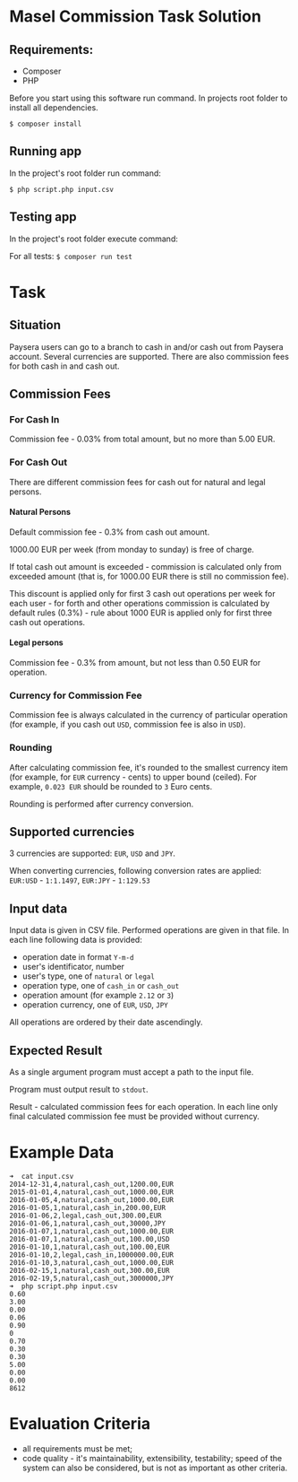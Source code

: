 # Masel Commission Task Solution

## Requirements:

* Composer
* PHP

Before you start using this software run command.
In projects root folder to install all dependencies.

``
$ composer install
``

## Running app

In the project's root folder run command:

``
$ php script.php input.csv
``

## Testing app

In the project's root folder execute command:

For all tests: 
``
$ composer run test
``



# Task
## Situation

Paysera users can go to a branch to cash in and/or cash out from Paysera account. Several currencies are supported. There are also commission fees for both cash in and cash out.

## Commission Fees

### For Cash In

Commission fee - 0.03% from total amount, but no more than 5.00 EUR.

### For Cash Out

There are different commission fees for cash out for natural and legal persons.

#### Natural Persons

Default commission fee - 0.3% from cash out amount.

1000.00 EUR per week (from monday to sunday) is free of charge.

If total cash out amount is exceeded - commission is calculated only from exceeded amount (that is, for 1000.00 EUR there is still no commission fee).

This discount is applied only for first 3 cash out operations per week for each user - for forth and other operations commission is calculated by default rules (0.3%) - rule about 1000 EUR is applied only for first three cash out operations.

#### Legal persons

Commission fee - 0.3% from amount, but not less than 0.50 EUR for operation.

### Currency for Commission Fee

Commission fee is always calculated in the currency of particular operation (for example, if you cash out `USD`, commission fee is also in `USD`).

### Rounding

After calculating commission fee, it's rounded to the smallest currency item (for example, for `EUR` currency - cents) to upper bound (ceiled). For example, `0.023 EUR` should be rounded to `3` Euro cents.

Rounding is performed after currency conversion.

## Supported currencies

3 currencies are supported: `EUR`, `USD` and `JPY`.

When converting currencies, following conversion rates are applied: `EUR:USD` - `1:1.1497`, `EUR:JPY` - `1:129.53`

## Input data

Input data is given in CSV file. Performed operations are given in that file. In each line following data is provided:
- operation date in format `Y-m-d`
- user's identificator, number
- user's type, one of `natural` or `legal`
- operation type, one of `cash_in` or `cash_out`
- operation amount (for example `2.12` or `3`)
- operation currency, one of `EUR`, `USD`, `JPY`

All operations are ordered by their date ascendingly.

## Expected Result

As a single argument program must accept a path to the input file.

Program must output result to `stdout`.

Result - calculated commission fees for each operation. In each line only final calculated commission fee must be provided without currency.

# Example Data

```
➜  cat input.csv 
2014-12-31,4,natural,cash_out,1200.00,EUR
2015-01-01,4,natural,cash_out,1000.00,EUR
2016-01-05,4,natural,cash_out,1000.00,EUR
2016-01-05,1,natural,cash_in,200.00,EUR
2016-01-06,2,legal,cash_out,300.00,EUR
2016-01-06,1,natural,cash_out,30000,JPY
2016-01-07,1,natural,cash_out,1000.00,EUR
2016-01-07,1,natural,cash_out,100.00,USD
2016-01-10,1,natural,cash_out,100.00,EUR
2016-01-10,2,legal,cash_in,1000000.00,EUR
2016-01-10,3,natural,cash_out,1000.00,EUR
2016-02-15,1,natural,cash_out,300.00,EUR
2016-02-19,5,natural,cash_out,3000000,JPY
➜  php script.php input.csv
0.60
3.00
0.00
0.06
0.90
0
0.70
0.30
0.30
5.00
0.00
0.00
8612
```

# Evaluation Criteria

- all requirements must be met;
- code quality - it's maintainability, extensibility, testability; speed of the system can also be considered, but is not as important as other criteria.
